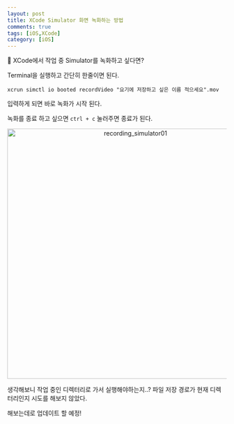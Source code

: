 ```yaml
---
layout: post
title: XCode Simulator 화면 녹화하는 방법
comments: true
tags: [iOS,XCode]
category: [iOS]
---
```


📱 XCode에서 작업 중 Simulator를 녹화하고 싶다면?

Terminal을 실행하고 간단히 한줄이면 된다.

`xcrun simctl io booted recordVideo "요기에 저장하고 싶은 이름 적으세요".mov`

입력하게 되면 바로 녹화가 시작 된다.

녹화를 종료 하고 싶으면 `ctrl + c` 눌러주면 종료가 된다.

<p align = "center"><img width="573" alt="recording_simulator01" src="https://user-images.githubusercontent.com/41679458/107479732-dff0f180-6bbe-11eb-9227-b8f6933b286b.png"></p>


생각해보니 작업 중인 디렉터리로 가서 실행해야하는지..? 파일 저장 경로가 현재 디렉터리인지 시도를 해보지 않았다.

해보는데로 업데이트 할 예정!